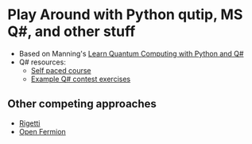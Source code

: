 # Play Around with Python qutip, MS Q#, and other stuff

* Based on Manning's [Learn Quantum Computing with Python and Q#](https://livebook.manning.com/book/learn-quantum-computing-with-python-and-q-sharp/chapter-2/v-4/208)
* Q# resources:
    * [Self paced course](https://cloudblogs.microsoft.com/quantum/2018/07/23/learn-at-your-own-pace-with-microsoft-quantum-katas/)
    * [Example Q# contest exercises](https://codeforces.com/contest/1002/problems)

## Other competing approaches

* [Rigetti](https://www.rigetti.com/systems)
* [Open Fermion](https://github.com/quantumlib/OpenFermion)